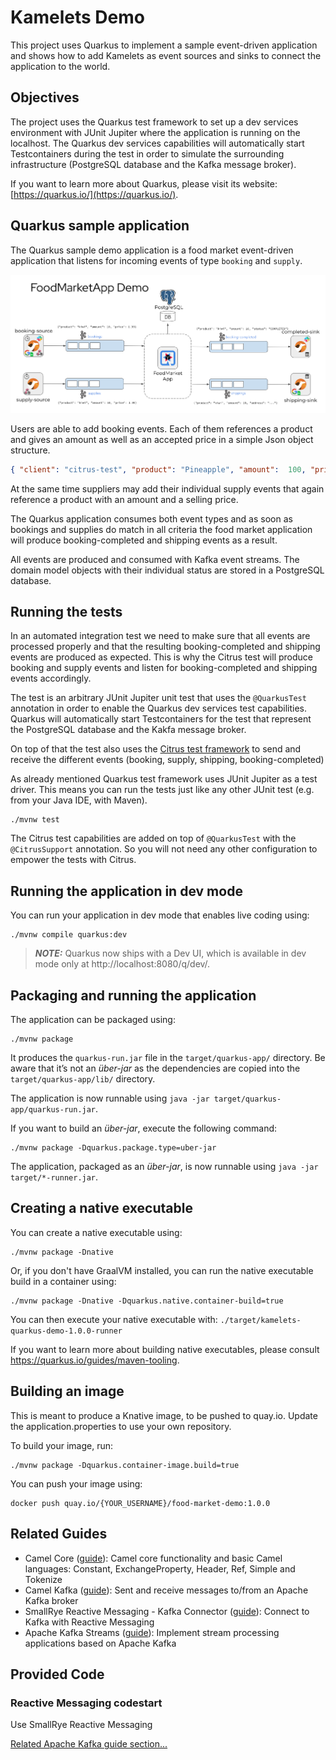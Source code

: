 # Kamelets Demo

This project uses Quarkus to implement a sample event-driven application and shows how to add Kamelets as event sources and sinks to connect the application to the world.

## Objectives

The project uses the Quarkus test framework to set up a dev services environment with JUnit Jupiter where the application is running on the localhost.
The Quarkus dev services capabilities will automatically start Testcontainers during the test in order to simulate the surrounding infrastructure
(PostgreSQL database and the Kafka message broker).

If you want to learn more about Quarkus, please visit its website: [https://quarkus.io/](https://quarkus.io/).

## Quarkus sample application

The Quarkus sample demo application is a food market event-driven application that listens for incoming events of type `booking` and `supply`.

![Food Market App](food-market-app-demo.png)

Users are able to add booking events. Each of them references a product and gives an amount as well as an accepted price in a simple Json object structure.

```json
{ "client": "citrus-test", "product": "Pineapple", "amount":  100, "price":  0.99 }
```

At the same time suppliers may add their individual supply events that again reference a product with an amount and a selling price.

The Quarkus application consumes both event types and as soon as bookings and supplies do match in all criteria the food market application will produce booking-completed and shipping events as a result.

All events are produced and consumed with Kafka event streams.
The domain model objects with their individual status are stored in a PostgreSQL database.

## Running the tests

In an automated integration test we need to make sure that all events are processed properly and that the resulting booking-completed and shipping events are produced as expected. This is why the Citrus test will produce booking and supply events and listen for booking-completed and shipping events accordingly.

The test is an arbitrary JUnit Jupiter unit test that uses the `@QuarkusTest` annotation in order to enable the Quarkus dev services test capabilities.
Quarkus will automatically start Testcontainers for the test that represent the PostgreSQL database and the Kakfa message broker.

On top of that the test also uses the [Citrus test framework](https://citrusframework.org) to send and receive the different events (booking, supply, shipping, booking-completed)

As already mentioned Quarkus test framework uses JUnit Jupiter as a test driver.
This means you can run the tests just like any other JUnit test (e.g. from your Java IDE, with Maven).

```shell
./mvnw test
```

The Citrus test capabilities are added on top of `@QuarkusTest` with the `@CitrusSupport` annotation.
So you will not need any other configuration to empower the tests with Citrus.

## Running the application in dev mode

You can run your application in dev mode that enables live coding using:
```shell
./mvnw compile quarkus:dev
```

> **_NOTE:_**  Quarkus now ships with a Dev UI, which is available in dev mode only at http://localhost:8080/q/dev/.

## Packaging and running the application

The application can be packaged using:
```shell
./mvnw package
```
It produces the `quarkus-run.jar` file in the `target/quarkus-app/` directory.
Be aware that it’s not an _über-jar_ as the dependencies are copied into the `target/quarkus-app/lib/` directory.

The application is now runnable using `java -jar target/quarkus-app/quarkus-run.jar`.

If you want to build an _über-jar_, execute the following command:
```shell
./mvnw package -Dquarkus.package.type=uber-jar
```

The application, packaged as an _über-jar_, is now runnable using `java -jar target/*-runner.jar`.

## Creating a native executable

You can create a native executable using: 
```shell
./mvnw package -Dnative
```

Or, if you don't have GraalVM installed, you can run the native executable build in a container using: 
```shell
./mvnw package -Dnative -Dquarkus.native.container-build=true
```

You can then execute your native executable with: `./target/kamelets-quarkus-demo-1.0.0-runner`

If you want to learn more about building native executables, please consult https://quarkus.io/guides/maven-tooling.

## Building an image

This is meant to produce a Knative image, to be pushed to quay.io. Update the application.properties to use your own repository.

To build your image, run:
```shell
./mvnw package -Dquarkus.container-image.build=true
```

You can push your image using:
```shell
docker push quay.io/{YOUR_USERNAME}/food-market-demo:1.0.0
```

## Related Guides

- Camel Core ([guide](https://camel.apache.org/camel-quarkus/latest/reference/extensions/core.html)): Camel core functionality and basic Camel languages: Constant, ExchangeProperty, Header, Ref, Simple and Tokenize
- Camel Kafka ([guide](https://camel.apache.org/camel-quarkus/latest/reference/extensions/kafka.html)): Sent and receive messages to/from an Apache Kafka broker
- SmallRye Reactive Messaging - Kafka Connector ([guide](https://quarkus.io/guides/kafka-reactive-getting-started)): Connect to Kafka with Reactive Messaging
- Apache Kafka Streams ([guide](https://quarkus.io/guides/kafka-streams)): Implement stream processing applications based on Apache Kafka

## Provided Code

### Reactive Messaging codestart

Use SmallRye Reactive Messaging

[Related Apache Kafka guide section...](https://quarkus.io/guides/kafka-reactive-getting-started)
